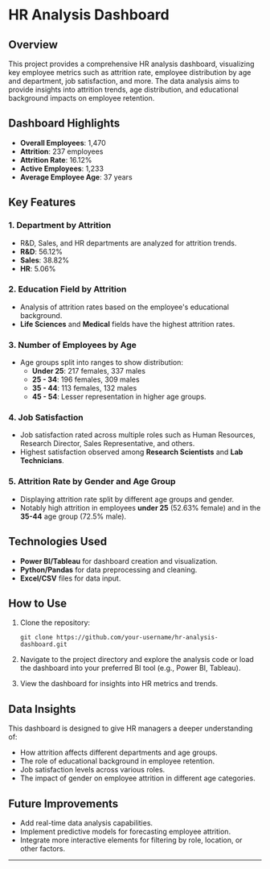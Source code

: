 # HR Analysis Dashboard

## Overview

This project provides a comprehensive HR analysis dashboard, visualizing key employee metrics such as attrition rate, employee distribution by age and department, job satisfaction, and more. The data analysis aims to provide insights into attrition trends, age distribution, and educational background impacts on employee retention.

## Dashboard Highlights

- **Overall Employees**: 1,470
- **Attrition**: 237 employees
- **Attrition Rate**: 16.12%
- **Active Employees**: 1,233
- **Average Employee Age**: 37 years

## Key Features

### 1. Department by Attrition
- R&D, Sales, and HR departments are analyzed for attrition trends.
- **R&D**: 56.12%
- **Sales**: 38.82%
- **HR**: 5.06%

### 2. Education Field by Attrition
- Analysis of attrition rates based on the employee's educational background.
- **Life Sciences** and **Medical** fields have the highest attrition rates.

### 3. Number of Employees by Age
- Age groups split into ranges to show distribution:
  - **Under 25**: 217 females, 337 males
  - **25 - 34**: 196 females, 309 males
  - **35 - 44**: 113 females, 132 males
  - **45 - 54**: Lesser representation in higher age groups.

### 4. Job Satisfaction
- Job satisfaction rated across multiple roles such as Human Resources, Research Director, Sales Representative, and others.
- Highest satisfaction observed among **Research Scientists** and **Lab Technicians**.

### 5. Attrition Rate by Gender and Age Group
- Displaying attrition rate split by different age groups and gender.
- Notably high attrition in employees **under 25** (52.63% female) and in the **35-44** age group (72.5% male).

## Technologies Used
- **Power BI/Tableau** for dashboard creation and visualization.
- **Python/Pandas** for data preprocessing and cleaning.
- **Excel/CSV** files for data input.

## How to Use
1. Clone the repository:
   ```
   git clone https://github.com/your-username/hr-analysis-dashboard.git
   ```
2. Navigate to the project directory and explore the analysis code or load the dashboard into your preferred BI tool (e.g., Power BI, Tableau).

3. View the dashboard for insights into HR metrics and trends.

## Data Insights
This dashboard is designed to give HR managers a deeper understanding of:
- How attrition affects different departments and age groups.
- The role of educational background in employee retention.
- Job satisfaction levels across various roles.
- The impact of gender on employee attrition in different age categories.

## Future Improvements
- Add real-time data analysis capabilities.
- Implement predictive models for forecasting employee attrition.
- Integrate more interactive elements for filtering by role, location, or other factors.

---

